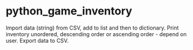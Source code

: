 # python_game_inventory

Import data (string) from CSV, add to list and then to dictionary. 
Print inventory unordered, descending order or ascending order - depend on user. 
Export data to CSV. 
